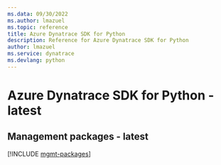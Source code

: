 ```yaml
---
ms.data: 09/30/2022
ms.author: lmazuel
ms.topic: reference
title: Azure Dynatrace SDK for Python
description: Reference for Azure Dynatrace SDK for Python
author: lmazuel
ms.service: dynatrace
ms.devlang: python
---
```

# Azure Dynatrace SDK for Python - latest

## Management packages - latest
[!INCLUDE [mgmt-packages](dynatrace-mgmt-index.md)]